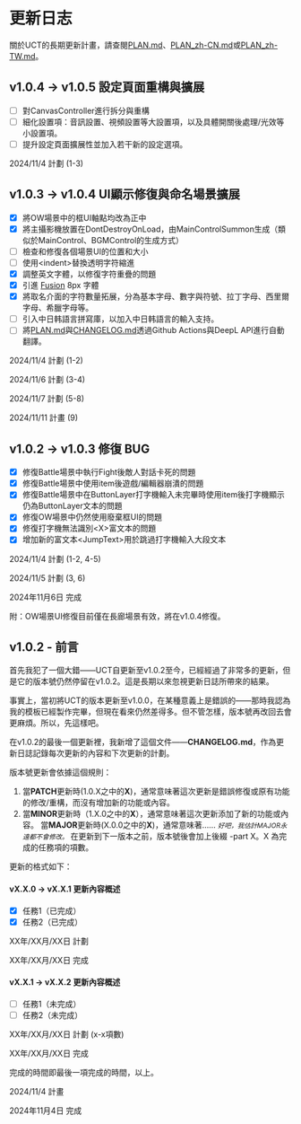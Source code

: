 # 更新日志

關於UCT的長期更新計畫，請查閱[PLAN.md](PLAN.md)、[PLAN_zh-CN.md](PLAN_zh-CN.md)或[PLAN_zh-TW.md](PLAN_zh-TW.md)。


## v1.0.4 -> v1.0.5 設定頁面重構與擴展

- [ ] 對CanvasController進行拆分與重構
- [ ] 細化設置項：音訊設置、視頻設置等大設置項，以及具體開關後處理/光效等小設置項。
- [ ] 提升設定頁面擴展性並加入若干新的設定選項。

2024/11/4 計劃 (1-3)

## v1.0.3 -> v1.0.4 UI顯示修復與命名場景擴展

- [x] 將OW場景中的框UI軸點均改為正中
- [x] 將主攝影機放置在DontDestroyOnLoad，由MainControlSummon生成（類似於MainControl、BGMControl的生成方式）
- [ ] 檢查和修復各個場景UI的位置和大小
- [ ] 使用\<indent\>替換透明字符縮進
- [x] 調整英文字體，以修復字符重疊的問題
- [x] 引進 [Fusion](https://github.com/TakWolf/fusion-pixel-font) 8px 字體
- [x] 將取名介面的字符數量拓展，分為基本字母、數字與符號、拉丁字母、西里爾字母、希臘字母等。
- [ ] 引入中日韩語言拼寫庫，以加入中日韩語言的輸入支持。
- [ ] 將[PLAN.md](PLAN.md)與[CHANGELOG.md](CHANGELOG.md)透過Github Actions與DeepL API進行自動翻譯。

2024/11/4 計劃 (1-2)

2024/11/6 計劃 (3-4)

2024/11/7 計劃 (5-8)

2024/11/11 計畫 (9)


## v1.0.2 -> v1.0.3 修復 BUG

- [x] 修復Battle場景中執行Fight後敵人對話卡死的問題
- [x] 修復Battle場景中使用item後遊戲/編輯器崩潰的問題
- [x] 修復Battle場景中在ButtonLayer打字機輸入未完畢時使用item後打字機顯示仍為ButtonLayer文本的問題
- [x] 修復OW場景中仍然使用廢棄框UI的問題
- [x] 修復打字機無法識別\<X\>富文本的問題
- [x] 增加新的富文本\<JumpText\>用於跳過打字機輸入大段文本

2024/11/4 計劃 (1-2, 4-5)

2024/11/5 計劃 (3, 6)

2024年11月6日 完成

附：OW場景UI修復目前僅在長廊場景有效，將在v1.0.4修復。

## v1.0.2 - 前言

首先我犯了一個大錯——UCT自更新至v1.0.2至今，已經經過了非常多的更新，但是它的版本號仍然停留在v1.0.2。這是長期以來忽視更新日誌所帶來的結果。

事實上，當初將UCT的版本更新至v1.0.0，在某種意義上是錯誤的——那時我認為我的模板已經製作完畢，但現在看來仍然差得多。但不管怎樣，版本號再改回去會更麻煩。所以，先這樣吧。

在v1.0.2的最後一個更新裡，我新增了這個文件——**CHANGELOG.md**，作為更新日誌記錄每次更新的內容和下次更新的計劃。

版本號更新會依據這個規則：

1. 當**PATCH**更新時(1.0.X之中的**X**)，通常意味著這次更新是錯誤修復或原有功能的修改/重構，而沒有增加新的功能或內容。
2. 當**MINOR**更新時（1.X.0之中的**X**），通常意味著這次更新添加了新的功能或內容。
當**MAJOR**更新時(X.0.0之中的**X**)，通常意味著…… <small>*好吧，我估計MAJOR永遠都不會修改。*</small>
在更新到下一版本之前，版本號後會加上後綴 -part X。X 為完成的任務項的項數。

更新的格式如下：

#### vX.X.0 -> vX.X.1 更新內容概述

- [x] 任務1（已完成）
- [x] 任務2（已完成）

XX年/XX月/XX日 計劃

XX年/XX月/XX日 完成

#### vX.X.1 -> vX.X.2 更新內容概述

- [ ] 任務1（未完成）
- [ ] 任務2（未完成）

XX年/XX月/XX日 計劃 (x-x項數)

XX年/XX月/XX日 完成

完成的時間即最後一項完成的時間，以上。

2024/11/4 計畫

2024年11月4日 完成